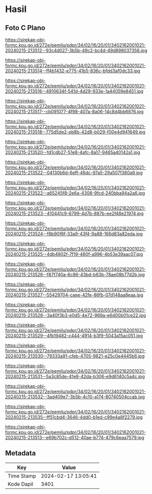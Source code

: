 # Hasil

## Foto C Plano

https://sirekap-obj-formc.kpu.go.id/272e/pemilu/pdpr/34/02/16/20/01/3402162001021-20240215-213512--93c4d027-3b5b-49c2-bc4d-49d898037356.jpg

https://sirekap-obj-formc.kpu.go.id/272e/pemilu/pdpr/34/02/16/20/01/3402162001021-20240215-213514--ff4b1432-e775-41b5-836c-bfdd3af0dc33.jpg

https://sirekap-obj-formc.kpu.go.id/272e/pemilu/pdpr/34/02/16/20/01/3402162001021-20240215-213516--4910634f-541d-4d29-933e-1a44059e8451.jpg

https://sirekap-obj-formc.kpu.go.id/272e/pemilu/pdpr/34/02/16/20/01/3402162001021-20240215-213517--cb091077-4f98-407a-8a06-14c8d4bb6876.jpg

https://sirekap-obj-formc.kpu.go.id/272e/pemilu/pdpr/34/02/16/20/01/3402162001021-20240215-213518--775d5de2-eb8b-42d8-b029-f00e4d941649.jpg

https://sirekap-obj-formc.kpu.go.id/272e/pemilu/pdpr/34/02/16/20/01/3402162001021-20240215-213520--fd1cdb27-51e8-4afc-8a17-9465a40142a1.jpg

https://sirekap-obj-formc.kpu.go.id/272e/pemilu/pdpr/34/02/16/20/01/3402162001021-20240215-213522--04130b6d-6eff-46dc-97a5-29a507f360a9.jpg

https://sirekap-obj-formc.kpu.go.id/272e/pemilu/pdpr/34/02/16/20/01/3402162001021-20240215-213522--a65245f8-2e6a-4308-9fcd-240bba94a2a6.jpg

https://sirekap-obj-formc.kpu.go.id/272e/pemilu/pdpr/34/02/16/20/01/3402162001021-20240215-213523--410441c9-6799-4d7b-887b-ee2f48e21974.jpg

https://sirekap-obj-formc.kpu.go.id/272e/pemilu/pdpr/34/02/16/20/01/3402162001021-20240215-213524--f8b90f8f-33a9-43f4-9a88-166d83a82eda.jpg

https://sirekap-obj-formc.kpu.go.id/272e/pemilu/pdpr/34/02/16/20/01/3402162001021-20240215-213525--4db4902f-7f19-460f-a996-4b53e39aac07.jpg

https://sirekap-obj-formc.kpu.go.id/272e/pemilu/pdpr/34/02/16/20/01/3402162001021-20240215-213526--f87f740a-6c86-43bd-b63b-78ae08b77d2b.jpg

https://sirekap-obj-formc.kpu.go.id/272e/pemilu/pdpr/34/02/16/20/01/3402162001021-20240215-213527--55429704-caee-42fe-86fb-07d148aa8eaa.jpg

https://sirekap-obj-formc.kpu.go.id/272e/pemilu/pdpr/34/02/16/20/01/3402162001021-20240215-213528--3a40f3b3-e0d5-4e72-969a-e6d00b01ce22.jpg

https://sirekap-obj-formc.kpu.go.id/272e/pemilu/pdpr/34/02/16/20/01/3402162001021-20240215-213529--4fb19482-c444-4914-b3f9-5043a15ac051.jpg

https://sirekap-obj-formc.kpu.go.id/272e/pemilu/pdpr/34/02/16/20/01/3402162001021-20240215-213530--79333a91-cfeb-4705-9821-e25c0e4445b6.jpg

https://sirekap-obj-formc.kpu.go.id/272e/pemilu/pdpr/34/02/16/20/01/3402162001021-20240215-213531--5a3c85de-41e8-42da-b306-e9d6140c5a4c.jpg

https://sirekap-obj-formc.kpu.go.id/272e/pemilu/pdpr/34/02/16/20/01/3402162001021-20240215-213532--3ad409e7-3b5b-4c10-a174-80740504ccab.jpg

https://sirekap-obj-formc.kpu.go.id/272e/pemilu/pdpr/34/02/16/20/01/3402162001021-20240215-213535--ff51cbd4-3646-4dd0-b1ed-c99e4a8f2279.jpg

https://sirekap-obj-formc.kpu.go.id/272e/pemilu/pdpr/34/02/16/20/01/3402162001021-20240215-213513--e69b702c-d512-40ae-b774-479c6eaa7579.jpg


## Metadata

| Key        | Value               |
| ---------- | ------------------- |
| Time Stamp | 2024-02-17 13:05:41 |
| Kode Dapil | 3401                |



